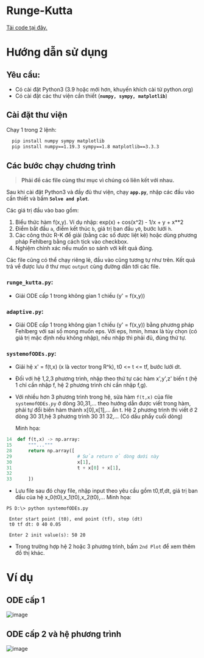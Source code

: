 # Runge-Kutta

[Tải code tại đây.](https://github.com/anhnb206110/Runge_Kutta/archive/refs/heads/main.zip)

# **Hướng dẫn sử dụng**

## Yêu cầu:

 - Có cài đặt Python3 (3.9 hoặc mới hơn, khuyến khích cài từ python.org)
 - Có cài đặt các thư viện cần thiết (**`numpy, sympy, matplotlib`**)
  
## Cài đặt thư viện

Chạy 1 trong 2 lệnh:

```bash
  pip install numpy sympy matplotlib
  pip install numpy==1.19.3 sympy==1.8 matplotlib==3.3.3
```

## Các bước chạy chương trình

> **Phải để các file cùng thư mục vì chúng có liên kết với nhau.**

Sau khi cài đặt Python3 và đầy đủ thư viện, chạy **`app.py`**, nhập các đầu vào cần thiết và bấm **`Solve and plot`**.

Các giá trị đầu vào bao gồm:
 1. Biểu thức hàm f(x,y). Ví dụ nhập: exp(x) + cos(x^2) - 1/x + y + x**2
 2. Điểm bắt đầu `a`, điểm kết thúc `b`, giá trị ban đầu `y0`, bước lưới `h`.
 3. Các công thức R-K để giải (bằng các số được liệt kê) hoặc dùng phương pháp Fehlberg bằng cách tick vào checkbox.
 4. Nghiệm chính xác nếu muốn so sánh với kết quả đúng.

Các file cũng có thể chạy riêng lẻ, đầu vào cũng tương tự như trên. Kết quả trả về được lưu ở thư mục `output` cùng đường dẫn tới các file.

### `runge_kutta.py`:

  - Giải ODE cấp 1 trong không gian 1 chiều (y' = f(x,y))

### `adaptive.py`:

  - Giải ODE cấp 1 trong không gian 1 chiều (y' = f(x,y)) bằng phương pháp Fehlberg với sai số mong muốn eps. Với eps, hmin, hmax là tùy chọn (có giá trị mặc định nếu không nhập), nếu nhập thì phải đủ, đúng thứ tự.

### `systemofODEs.py`:

  - Giải hệ x' = f(t,x) (x là vector trong R^k), t0 <= t <= tf, bước lưới dt.
  - Đối với hệ 1,2,3 phương trình, nhập theo thứ tự các hàm x',y',z' biến t (hệ 1 chỉ cần nhập f, hệ 2 phương trình chỉ cần nhập f,g).
  - Với nhiều hơn 3 phương trình trong hệ, sửa hàm `f(t,x)` của file `systemofODEs.py` ở dòng 30,31,... theo hướng dẫn được viết trong hàm, phải tự đổi biến hàm thành x[0],x[1],... ẩn t.
    Hệ 2 phương trình thì viết ở 2 dòng 30 31,hệ 3 phương trình 30 31 32,... (Có dấu phẩy cuối dòng)

    Minh họa:

```py
14  def f(t,x) -> np.array:
15      """..."""
28      return np.array([
29                        # Sửa return ở dòng dưới này
30                        x[1],
31                        t + x[0] + x[1],
32
33      ])
```

  - Lưu file sau đó chạy file, nhập input theo yêu cầu gồm t0,tf,dt, giá trị ban đầu của hệ x_0(t0),x_1(t0),x_2(t0),...
    Minh họa:

```
PS D:\> python systemofODEs.py

 Enter start point (t0), end point (tf), step (dt)
 t0 tf dt: 0 40 0.05

 Enter 2 init value(s): 50 20 
```

  - Trong trường hợp hệ 2 hoặc 3 phương trình, bấm `2nd Plot` để xem thêm đồ thị khác.

# Ví dụ

## ODE cấp 1

![image](https://user-images.githubusercontent.com/89454092/150267139-77bfb540-c1f3-4318-8808-6ea5ff8c14b8.png)

## ODE cấp 2 và hệ phương trình

![image](https://user-images.githubusercontent.com/89454092/150267169-fb3ef2dd-730b-420e-815f-dd5965465d46.png)
